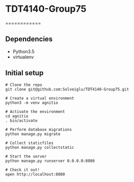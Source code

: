 # TDT4140-Group75
============

## Dependencies

* Python3.5
* virtualenv

## Initial setup
```
# Clone the repo
git clone git@github.com:Solveiglu/TDT4140-Group75.git

# Create a virtual environment
python3 -m venv agnitio

# Activate the environment
cd agnitio
. bin/activate

# Perform database migrations
python manage.py migrate

# Collect staticfiles
python manage.py collectstatic

# Start the server
python manage.py runserver 0.0.0.0:8080

# Check it out!
open http://localhost:8080
```
